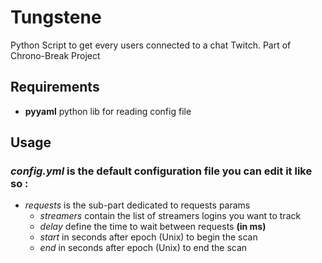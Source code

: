 # Tungstene
Python Script to get every users connected to a chat Twitch. 
Part of Chrono-Break Project

## Requirements
 - **pyyaml** python lib for reading config file

## Usage
### *config.yml* is the default configuration file you can edit it like so :
- *requests* is the sub-part dedicated to requests params
    - *streamers* contain the list of streamers logins you want to track
    - *delay* define the time to wait between requests **(in ms)**
    - *start* in seconds after epoch (Unix) to begin the scan
    - *end* in seconds after epoch (Unix) to end the scan